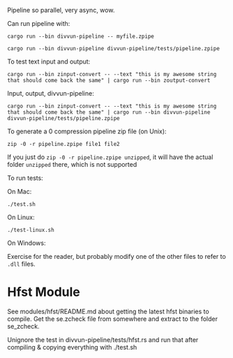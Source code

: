 Pipeline so parallel, very async, wow.

Can run pipeline with:

`cargo run --bin divvun-pipeline -- myfile.zpipe`

`cargo run --bin divvun-pipeline divvun-pipeline/tests/pipeline.zpipe`

To test text input and output:

`cargo run --bin zinput-convert -- --text "this is my awesome string that should come back the same" | cargo run --bin zoutput-convert`

Input, output, divvun-pipeline:

`cargo run --bin zinput-convert -- --text "this is my awesome string that should come back the same" | cargo run --bin divvun-pipeline divvun-pipeline/tests/pipeline.zpipe`

To generate a 0 compression pipeline zip file (on Unix):

`zip -0 -r pipeline.zpipe file1 file2`

If you just do `zip -0 -r pipeline.zpipe unzipped`, it will have the actual folder `unzipped` there, which is not supported

To run tests:

On Mac:

`./test.sh`

On Linux:

`./test-linux.sh`

On Windows:

Exercise for the reader, but probably modify one of the other files to refer to `.dll` files.

# Hfst Module
See modules/hfst/README.md about getting the latest hfst binaries to compile. Get the se.zcheck file from somewhere and extract to the folder se_zcheck.

Unignore the test in divvun-pipeline/tests/hfst.rs and run that after compiling & copying everything with ./test.sh
